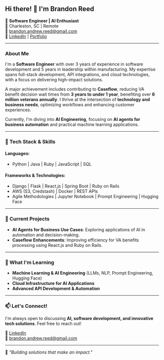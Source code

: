 ## Hi there! 👋 I'm Brandon Reed

🚀 **Software Engineer | AI Enthusiast**  
📍 Charleston, SC | Remote  
📧 brandon.andrew.reed@gmail.com  
🔗 [LinkedIn](https://www.linkedin.com/in/brandon-reed-bronco2022/) | [Portfolio](https://reedba.github.io/portfolio/)  

---

### About Me
I'm a **Software Engineer** with over 3 years of experience in software development and 5 years in leadership within manufacturing. My expertise spans full-stack development, API integrations, and cloud technologies, with a focus on delivering high-impact solutions. 

A major achievement includes contributing to **Caseflow**, reducing VA benefit decision wait times from **3 years to under 1 year**, benefiting over **6 million veterans annually**. I thrive at the intersection of **technology and business needs**, optimizing workflows and enhancing customer experiences.

Currently, I'm diving into **AI Engineering**, focusing on **AI agents for business automation** and practical machine learning applications.

---

### 🔧 Tech Stack & Skills

#### **Languages:**
- Python | Java | Ruby | JavaScript | SQL

#### **Frameworks & Technologies:**
- Django | Flask | React.js | Spring Boot | Ruby on Rails
- AWS (S3, Credstash) | Docker | REST APIs
- Agile Methodologies | Jupyter Notebook | Prompt Engineering | Hugging Face

---

### 🔭 Current Projects
- **AI Agents for Business Use Cases**: Exploring applications of AI in automation and decision-making.
- **Caseflow Enhancements**: Improving efficiency for VA benefits processing using React.js and Ruby on Rails.

---

### 🌱 What I'm Learning
- **Machine Learning & AI Engineering** (LLMs, NLP, Prompt Engineering, Hugging Face)
- **Cloud Infrastructure for AI Applications**
- **Advanced API Development & Automation**

---

### 📫 Let's Connect!
I'm always open to discussing **AI, software development, and innovative tech solutions**. Feel free to reach out!

💼 [LinkedIn](https://www.linkedin.com/in/brandon-reed-bronco2022/)  
📧 brandon.andrew.reed@gmail.com 

---

🎯 *"Building solutions that make an impact."*
